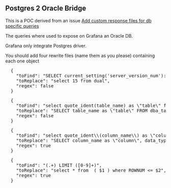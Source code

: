 ## Postgres 2 Oracle Bridge

This is a POC derived from an
issue [Add custom response files for db specific queries](https://github.com/kendarorg/the-protocol-master/issues/14)

The queries where used to expose on Grafana an Oracle DB.

Grafana only integrate Postgres driver.

You should add four rewrite files (name them as you please) containing each one object

<pre>
  {
    "toFind": "SELECT current_setting('server_version_num')::int/100 as version",
    "toReplace": "select 15 from dual",
    "regex": false
  }
</pre>

<pre>
  {
    "toFind": "select quote_ident(table_name) as \"table\" from information_schema.tables\n    where quote_ident(table_schema) not in ('information_schema',\n                             'pg_catalog',\n                             '_timescaledb_cache',\n                             '_timescaledb_catalog',\n                             '_timescaledb_internal',\n                             '_timescaledb_config',\n                             'timescaledb_information',\n                             'timescaledb_experimental')\n      and table_type = 'BASE TABLE' and \n          quote_ident(table_schema) IN (\n          SELECT\n            CASE WHEN trim(s[i]) = '\"$user\"' THEN user ELSE trim(s[i]) END\n          FROM\n            generate_series(\n              array_lower(string_to_array(current_setting('search_path'),','),1),\n              array_upper(string_to_array(current_setting('search_path'),','),1)\n            ) as i,\n            string_to_array(current_setting('search_path'),',') s\n          )",
    "toReplace": "SELECT table_name as \"table\" FROM dba_tables",
    "regex": false
  }
</pre>

<pre>
  {
    "toFind": "select quote_ident\\(column_name\\) as \"column\", data_type as \"type\"\n    from information_schema.columns\n    where quote_ident\\(table_name\\) = '([a-zA-Z_\\-$]+)'",
    "toReplace": "SELECT column_name as \"column\", data_type as \"type\" FROM DBA_TAB_COLUMNS WHERE TABLE_NAME = '$1'",
    "regex": true
  }
</pre>

<pre>
  {
    "toFind": "(.+) LIMIT ([0-9]+)",
    "toReplace": "select * from  ( $1 ) where ROWNUM <= $2",
    "regex": true
  }
</pre>

